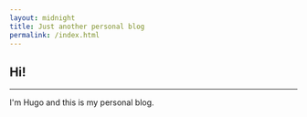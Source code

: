 ```yaml
---
layout: midnight
title: Just another personal blog
permalink: /index.html
---
```

Hi!
--------
--------
I'm Hugo and this is my personal blog.
